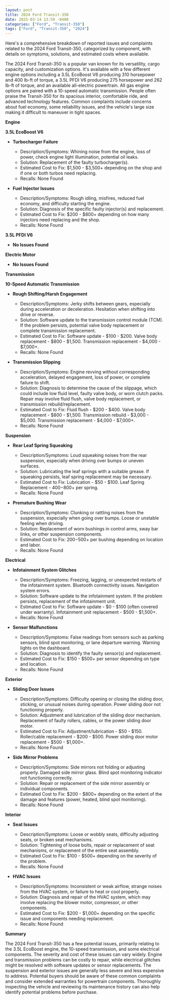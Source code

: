 ```yaml
---
layout: post
title: 2024 Ford Transit-350
date: 2025-03-14 13:59 -0400
categories: ["Ford", "Transit-350"]
tags: ["Ford", "Transit-350", "2024"]
---
```

Here's a comprehensive breakdown of reported issues and complaints related to the 2024 Ford Transit-350, categorized by component, with details on symptoms, solutions, and estimated costs where available.

The 2024 Ford Transit-350 is a popular van known for its versatility, cargo capacity, and customization options. It's available with a few different engine options including a 3.5L EcoBoost V6 producing 310 horsepower and 400 lb-ft of torque, a 3.5L PFDI V6 producing 275 horsepower and 262 lb-ft of torque, and an available all-electric powertrain. All gas engine options are paired with a 10-speed automatic transmission. People often praise the Transit-350 for its spacious interior, comfortable ride, and advanced technology features. Common complaints include concerns about fuel economy, some reliability issues, and the vehicle's large size making it difficult to maneuver in tight spaces.

**Engine**

**3.5L EcoBoost V6**

*   **Turbocharger Failure**
    *   Description/Symptoms: Whining noise from the engine, loss of power, check engine light illumination, potential oil leaks.
    *   Solution: Replacement of the faulty turbocharger(s).
    *   Estimated Cost to Fix: $1,500 - $3,500+ depending on the shop and if one or both turbos need replacing.
    *   Recalls: None Found

*   **Fuel Injector Issues**
    *   Description/Symptoms: Rough idling, misfires, reduced fuel economy, and difficulty starting the engine.
    *   Solution: Diagnosis of the specific faulty injector(s) and replacement.
    *   Estimated Cost to Fix: $200 - $800+ depending on how many injectors need replacing and the shop.
    *   Recalls: None Found

**3.5L PFDI V6**

*   **No Issues Found**

**Electric Motor**

*   **No Issues Found**

**Transmission**

**10-Speed Automatic Transmission**

*   **Rough Shifting/Harsh Engagement**
    *   Description/Symptoms: Jerky shifts between gears, especially during acceleration or deceleration. Hesitation when shifting into drive or reverse.
    *   Solution: Software update to the transmission control module (TCM). If the problem persists, potential valve body replacement or complete transmission replacement.
    *   Estimated Cost to Fix: Software update - $100 - $200. Valve body replacement - $800 - $1,500. Transmission replacement - $4,000 - $7,000+.
    *   Recalls: None Found

*   **Transmission Slipping**
    *   Description/Symptoms: Engine revving without corresponding acceleration, delayed engagement, loss of power, or complete failure to shift.
    *   Solution: Diagnosis to determine the cause of the slippage, which could include low fluid level, faulty valve body, or worn clutch packs. Repair may involve fluid flush, valve body replacement, or transmission rebuild/replacement.
    *   Estimated Cost to Fix: Fluid flush - $200 - $400. Valve body replacement - $800 - $1,500. Transmission rebuild - $3,000 - $5,000. Transmission replacement - $4,000 - $7,000+.
    *   Recalls: None Found

**Suspension**

*   **Rear Leaf Spring Squeaking**
    *   Description/Symptoms: Loud squeaking noises from the rear suspension, especially when driving over bumps or uneven surfaces.
    *   Solution: Lubricating the leaf springs with a suitable grease. If squeaking persists, leaf spring replacement may be necessary.
    *   Estimated Cost to Fix: Lubrication - $50 - $100. Leaf Spring Replacement - $400-$800+ per spring.
    *   Recalls: None Found

*   **Premature Bushing Wear**
    * Description/Symptoms: Clunking or rattling noises from the suspension, especially when going over bumps. Loose or unstable feeling when driving.
    * Solution: Replacement of worn bushings in control arms, sway bar links, or other suspension components.
    * Estimated Cost to Fix: $200-$500+ per bushing depending on location and labor.
    * Recalls: None Found

**Electrical**

*   **Infotainment System Glitches**
    *   Description/Symptoms: Freezing, lagging, or unexpected restarts of the infotainment system. Bluetooth connectivity issues. Navigation system errors.
    *   Solution: Software update to the infotainment system. If the problem persists, replacement of the infotainment unit.
    *   Estimated Cost to Fix: Software update - $0 - $100 (often covered under warranty). Infotainment unit replacement - $500 - $1,500+.
    *   Recalls: None Found

*   **Sensor Malfunctions**
    *   Description/Symptoms: False readings from sensors such as parking sensors, blind spot monitoring, or lane departure warning. Warning lights on the dashboard.
    *   Solution: Diagnosis to identify the faulty sensor(s) and replacement.
    *   Estimated Cost to Fix: $150 - $500+ per sensor depending on type and location.
    *   Recalls: None Found

**Exterior**

*   **Sliding Door Issues**
    *   Description/Symptoms: Difficulty opening or closing the sliding door, sticking, or unusual noises during operation. Power sliding door not functioning properly.
    *   Solution: Adjustment and lubrication of the sliding door mechanism. Replacement of faulty rollers, cables, or the power sliding door motor.
    *   Estimated Cost to Fix: Adjustment/lubrication - $50 - $150. Roller/cable replacement - $200 - $500. Power sliding door motor replacement - $500 - $1,000+.
    *   Recalls: None Found

*   **Side Mirror Problems**
    *   Description/Symptoms: Side mirrors not folding or adjusting properly. Damaged side mirror glass. Blind spot monitoring indicator not functioning correctly.
    *   Solution: Repair or replacement of the side mirror assembly or individual components.
    *   Estimated Cost to Fix: $200 - $800+ depending on the extent of the damage and features (power, heated, blind spot monitoring).
    *   Recalls: None Found

**Interior**

*   **Seat Issues**
    *   Description/Symptoms: Loose or wobbly seats, difficulty adjusting seats, or broken seat mechanisms.
    *   Solution: Tightening of loose bolts, repair or replacement of seat mechanisms, or replacement of the entire seat assembly.
    *   Estimated Cost to Fix: $100 - $500+ depending on the severity of the problem.
    *   Recalls: None Found

*   **HVAC Issues**
    *   Description/Symptoms: Inconsistent or weak airflow, strange noises from the HVAC system, or failure to heat or cool properly.
    *   Solution: Diagnosis and repair of the HVAC system, which may involve replacing the blower motor, compressor, or other components.
    *   Estimated Cost to Fix: $200 - $1,000+ depending on the specific issue and components needing replacement.
    *   Recalls: None Found

**Summary**

The 2024 Ford Transit-350 has a few potential issues, primarily relating to the 3.5L EcoBoost engine, the 10-speed transmission, and some electrical components. The severity and cost of these issues can vary widely. Engine and transmission problems can be costly to repair, while electrical glitches might be resolved with software updates or sensor replacements. The suspension and exterior issues are generally less severe and less expensive to address. Potential buyers should be aware of these common complaints and consider extended warranties for powertrain components. Thoroughly inspecting the vehicle and reviewing its maintenance history can also help identify potential problems before purchase.


